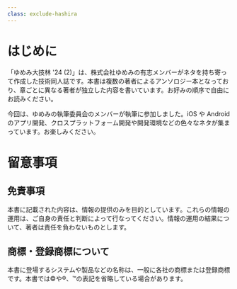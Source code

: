 ```yaml
---
class: exclude-hashira
---
```


# はじめに

「ゆめみ大技林 '24 (2)」は、株式会社ゆめみの有志メンバーがネタを持ち寄って作成した技術同人誌です。本書は複数の著者によるアンソロジー本となっており、章ごとに異なる著者が独立した内容を書いています。お好みの順序で自由にお読みください。

今回は、ゆめみの執筆委員会のメンバーが執筆に参加しました。iOS や Android のアプリ開発、クロスプラットフォーム開発や開発環境などの色々なネタが集まっています。お楽しみください。

# 留意事項

## 免責事項

本書に記載された内容は、情報の提供のみを目的としています。これらの情報の運用は、ご自身の責任と判断によって行なってください。情報の運用の結果について、著者は責任を負わないものとします。

## 商標・登録商標について

本書に登場するシステムや製品などの名称は、一般に各社の商標または登録商標です。本書では©︎や®︎、™️の表記を省略している場合があります。